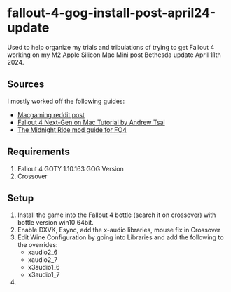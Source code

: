 # fallout-4-gog-install-post-april24-update
Used to help organize my trials and tribulations of trying to get Fallout 4 working on my M2 Apple Silicon Mac Mini post Bethesda update April 11th 2024.

## Sources
I mostly worked off the following guides:
- [Macgaming reddit post](https://www.reddit.com/r/macgaming/comments/1718p7t/comment/kzr2lrk/)
- [Fallout 4 Next-Gen on Mac Tutorial by Andrew Tsai](https://www.youtube.com/watch?v=dQYop_gICmc)
- [The Midnight Ride mod guide for FO4](https://themidnightride.moddinglinked.com/setup.html)

## Requirements
1. Fallout 4 GOTY 1.10.163 GOG Version
2. Crossover

## Setup
1. Install the game into the Fallout 4 bottle (search it on crossover) with bottle version win10 64bit.
2. Enable DXVK, Esync, add the x-audio libraries, mouse fix in Crossover
3. Edit Wine Configuration by going into Libraries and add the following to the overrides:
   - xaudio2_6
   - xaudio2_7
   - x3audio1_6
   - x3audio1_7
4.  
